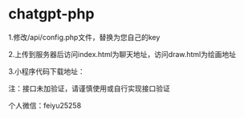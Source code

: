 # chatgpt-php
1.修改/api/config.php文件，替换为您自己的key

2.上传到服务器后访问index.html为聊天地址，访问draw.html为绘画地址

3.小程序代码下载地址：

注：接口未加验证，请谨慎使用或自行实现接口验证

个人微信：feiyu25258
